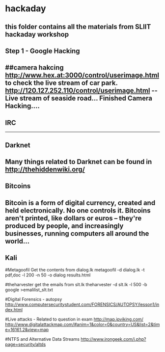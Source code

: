# hackaday
this folder contains all the materials from SLIIT hackaday workshop
---

## Step 1 - Google Hacking

##camera hakcing
http://www.hex.at:3000/control/userimage.html to check the live stream of car park.
http://120.127.252.110/control/userimage.html -- Live stream of seaside road...
Finished Camera Hacking....
-------------------------------------------------------------------------------
## IRC
-------------------------------------------------------------------------------
## Darknet
Many things related to Darknet can be found in http://thehiddenwiki.org/
-------------------------------------------------------------------------------
## Bitcoins
Bitcoin is a form of digital currency, created and held electronically. No one controls it. Bitcoins aren't printed, like dollars or euros – they're produced by people, and increasingly businesses, running computers all around the world...
---------------------------------------------------------------------------------
## Kali 

#Metagoofil
Get the contents from dialog.lk
metagoofil -d dialog.lk -t pdf,doc -l 200 -n 50 -o dialog results.html

#theharvester
get the emails from slt.lk
theharvester -d slt.lk -l 500 -b google >emalilist_slt.txt

#Digital Forensics - autopsy
http://www.computersecuritystudent.com/FORENSICS/AUTOPSY/lesson1/index.html

#Live attacks - Related to question in exam
http://map.ipviking.com/
http://www.digitalattackmap.com/#anim=1&color=0&country=US&list=2&time=16161.2&view=map

#NTFS and Alternative Data Streams
http://www.irongeek.com/i.php?page=security/altds


